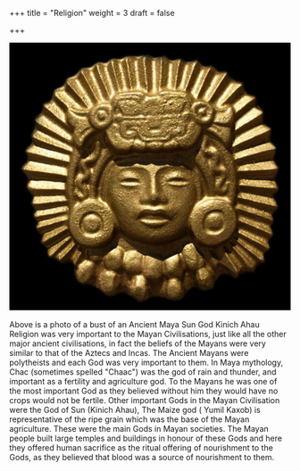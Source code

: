+++
title = "Religion"
weight = 3
draft = false

+++

<img src="images/Maya Sun God.jpg" alt="Maya Sun God" width="560">

Above is a photo of a bust of an Ancient Maya Sun God Kinich Ahau
Religion was very important to the Mayan Civilisations, just like all the other major ancient civilisations, in fact the beliefs of the Mayans were very similar to that of the Aztecs and Incas. 
The Ancient Mayans were polytheists and each God was very important to them. In Maya mythology, Chac (sometimes spelled "Chaac") was the god of rain and thunder, and important as a fertility and agriculture god. 
To the Mayans he was one of the most important God as they believed without him they would have no crops would not be fertile.
 Other important Gods in the Mayan Civilisation were the God of Sun (Kinich Ahau), The Maize god (	Yumil Kaxob) is representative of the ripe grain which was the base of the Mayan agriculture.
 These were the main Gods in Mayan societies. The Mayan people built large temples and buildings in honour of these Gods and here they offered human sacrifice as the ritual offering of nourishment to the Gods, as they believed that blood was a source of nourishment to them. 
